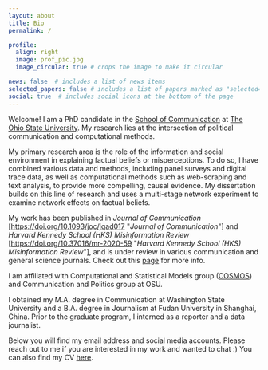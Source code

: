 ```yaml
---
layout: about
title: Bio
permalink: /

profile:
  align: right
  image: prof_pic.jpg
  image_circular: true # crops the image to make it circular

news: false  # includes a list of news items
selected_papers: false # includes a list of papers marked as "selected={true}"
social: true  # includes social icons at the bottom of the page
---
```




Welcome! I am a PhD candidate in the [School of Communication](https://comm.osu.edu/ "School of Communication") at [The Ohio State University](https://www.osu.edu/ "The Ohio State University"). My research lies at the intersection of political communication and computational methods. 

My primary research area is the role of the information and social environment in explaining factual beliefs or misperceptions. To do so, I have combined various data and methods, including panel surveys and digital trace data, as well as computational methods such as web-scraping and text analysis, to provide more compelling, causal evidence. My dissertation builds on this line of research and uses a multi-stage network experiment to examine network effects on factual beliefs.

My work has been published in _Journal of Communication_ [https://doi.org/10.1093/joc/jqad017 "_Journal of Communication_"] and _Harvard Kennedy School (HKS) Misinformation Review_ [https://doi.org/10.37016/mr-2020-59 "_Harvard Kennedy School (HKS) Misinformation Review_"], and is under review in various communication and general science journals. Check out this [page](https://qinlicomm.github.io/research/ "page") for more info.

I am affiliated with Computational and Statistical Models group ([COSMOS](https://osu-cosmos.group/ "COSMOS")) and Communication and Politics group at OSU. 

I obtained my M.A. degree in Communication at Washington State University and a B.A. degree in Journalism at Fudan University in Shanghai, China. Prior to the graduate program, I interned as a reporter and a data journalist.

Below you will find my email address and social media accounts. Please reach out to me if you are interested in my work and wanted to chat :) You can also find my CV [here](https://qinlicomm.github.io/cv/ "here").
